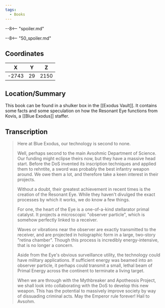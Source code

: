 ```yaml
---
tags:
  - Books
---
```


--8<-- "spoiler.md"

--8<-- "50_spoiler.md"

## Coordinates
| **X** | **Y** | **Z** |
| :---: | :---: | :---: |
| -2743 |  29   | 2150  |

## Location/Summary
This book can be found in a shulker box in the [[Exodus Vault]]. It contains some facts and some speculation on how the Resonant Eye functions from Kovis, a [[Blue Exodus]] staffer.

## Transcription
> Here at Blue Exodus, our technology is second to none.
>
> Well, perhaps second to the main Avsohmic Department of Science. Our funding might eclipse theirs now, but they have a massive head start. Before the DoS invented its inscription techniques and applied them to rehntite, a sword was probably the best infantry weapon around. We owe them a lot, and therefore take a keen interest in their projects.
>
> Without a doubt, their greatest achievement in recent times is the creation of the Resonant Eye. While they haven't divulged the exact processes by which it works, we do know a few things.
>
> For one, the heart of the Eye is a one-of-a-kind stellarator primal catalyst. It projects a microscopic "observer particle", which is somehow perfectly linked to a receiver.
>
> Waves or vibrations near the observer are exactly transmitted to the receiver, and are projected in holographic form in a large, two-story "retina chamber". Though this process is incredibly energy-intensive, that is no longer a concern.
>
> Aside from the Eye's obvious surveillance utility, the technology could have military applications. If sufficient energy was beamed into an observer particle, it perhaps could transmit a small, lethal beam of Primal Energy across the continent to terminate a living target.
>
> When we are through with the Mythbreaker and Apotheosis Project, we shall look into collaborating with the DoS to develop this new weapon. This has the potential to massively improve society by way of dissuading criminal acts. May the Emperor rule forever! Hail to Avsohm.

